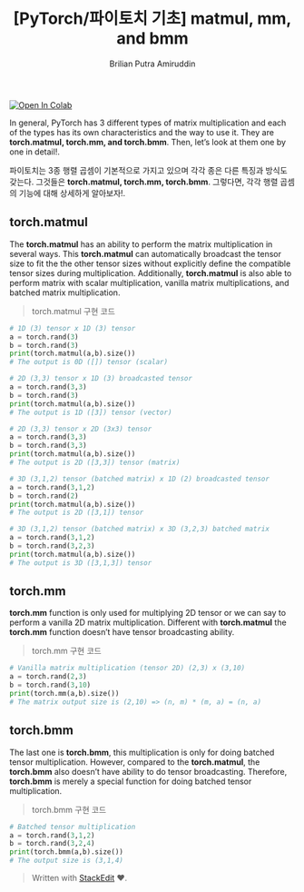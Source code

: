 ﻿---
layout: post
toc: true
title: "[PyTorch/파이토치 기초] matmul, mm, and bmm"
categories: study-log
tags: [machine-learning, pytorch]
author:
  - Brilian Putra Amiruddin
---

<a href="https://colab.research.google.com/drive/1i-xscoArLfV3qjUSFpPyRA3uykBi-C0x#scrollTo=orcx_gB85JBl">  <img src="https://colab.research.google.com/assets/colab-badge.svg" alt="Open In Colab"/></a>

In general, PyTorch has 3 different types of matrix multiplication and each of the types has its own characteristics and the way to use it. They are **torch.matmul, torch.mm, and torch.bmm**. Then, let’s look at them one by one in detail!. 

파이토치는 3종 행렬 곱셈이 기본적으로 가지고 있으며 각각 종은 다른 특징과 방식도 갖는다. 그것들은 **torch.matmul, torch.mm, torch.bmm**. 그렇다면, 각각 행렬 곱셈의 기능에 대해 상세하게 알아보자!.

## torch.matmul

The **torch.matmul** has an ability to perform the matrix multiplication in several ways. This **torch.matmul** can automatically broadcast the tensor size to fit the the other tensor sizes without explicitly define the compatible tensor sizes during multiplication. Additionally, **torch.matmul** is also able to perform matrix with scalar multiplication, vanilla matrix multiplications, and batched matrix multiplication.

> torch.matmul 구현 코드

```python
# 1D (3) tensor x 1D (3) tensor
a = torch.rand(3)
b = torch.rand(3)
print(torch.matmul(a,b).size())
# The output is 0D ([]) tensor (scalar)

# 2D (3,3) tensor x 1D (3) broadcasted tensor
a = torch.rand(3,3)
b = torch.rand(3)
print(torch.matmul(a,b).size())
# The output is 1D ([3]) tensor (vector)

# 2D (3,3) tensor x 2D (3x3) tensor
a = torch.rand(3,3)
b = torch.rand(3,3)
print(torch.matmul(a,b).size())
# The output is 2D ([3,3]) tensor (matrix)

# 3D (3,1,2) tensor (batched matrix) x 1D (2) broadcasted tensor
a = torch.rand(3,1,2)
b = torch.rand(2)
print(torch.matmul(a,b).size())
# The output is 2D ([3,1]) tensor

# 3D (3,1,2) tensor (batched matrix) x 3D (3,2,3) batched matrix
a = torch.rand(3,1,2)
b = torch.rand(3,2,3)
print(torch.matmul(a,b).size())
# The output is 3D ([3,1,3]) tensor
``` 
## torch.mm

**torch.mm** function is only used for multiplying 2D tensor or we can say to perform a vanilla 2D matrix multiplication. Different with **torch.matmul** the **torch.mm** function doesn’t have tensor broadcasting ability.

> torch.mm 구현 코드

```python
# Vanilla matrix multiplication (tensor 2D) (2,3) x (3,10)
a = torch.rand(2,3)
b = torch.rand(3,10)
print(torch.mm(a,b).size())
# The matrix output size is (2,10) => (n, m) * (m, a) = (n, a)
```


## torch.bmm
The last one is **torch.bmm**, this multiplication is only for doing batched tensor multiplication. However, compared to the **torch.matmul**, the **torch.bmm** also doesn’t have ability to do tensor broadcasting. Therefore, **torch.bmm** is merely a special function for doing batched tensor multiplication.

> torch.bmm 구현 코드

```python
# Batched tensor multiplication
a = torch.rand(3,1,2)
b = torch.rand(3,2,4)
print(torch.bmm(a,b).size())
# The output size is (3,1,4)
```


> Written with [StackEdit](https://stackedit.io/) ❤️.

